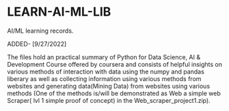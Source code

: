 # LEARN-AI-ML-LIB
AI/ML learning records.

ADDED- [9/27/2022]

The files hold an practical summary of Python for Data Science, AI & Development Course offered by coursera and consists of helpful insights on various methods of 
interaction with data using the numpy and pandas liberary as well as collecting information using various methods from websites and generating data(Mining Data) from 
websites using various methods (One of the methods is/will be demonstrated as Web a simple web Scraper( lvl 1 simple proof of concept) in the Web_scraper_project1.zip).

